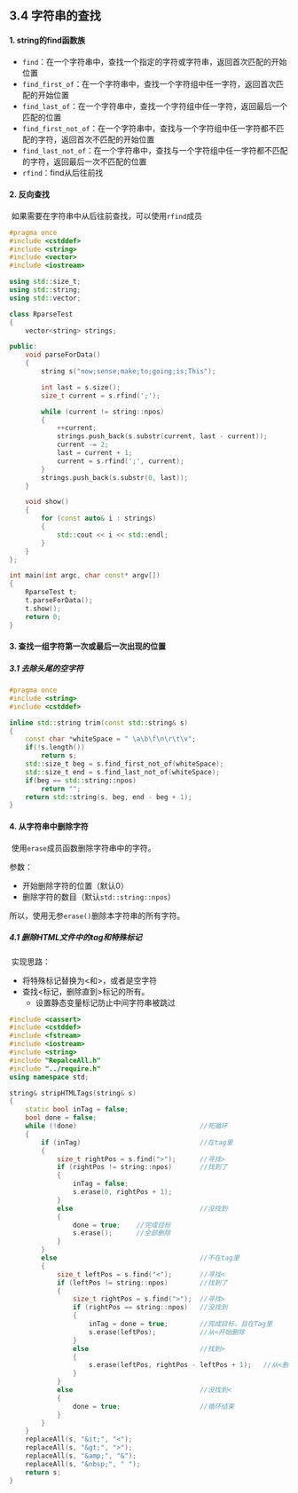 ## 3.4 字符串的查找

#### 1. string的find函数族

* `find`：在一个字符串中，查找一个指定的字符或字符串，返回首次匹配的开始位置
* `find_first_of`：在一个字符串中，查找一个字符组中任一字符，返回首次匹配的开始位置
* `find_last_of`：在一个字符串中，查找一个字符组中任一字符，返回最后一个匹配的位置
* `find_first_not_of`：在一个字符串中，查找与一个字符组中任一字符都不匹配的字符，返回首次不匹配的开始位置
* `find_last_not_of`：在一个字符串中，查找与一个字符组中任一字符都不匹配的字符，返回最后一次不匹配的位置
* `rfind`：find从后往前找

#### 2. 反向查找

​	如果需要在字符串中从后往前查找，可以使用`rfind`成员

```C++
#pragma once
#include <cstddef>
#include <string>
#include <vector>
#include <iostream>

using std::size_t;
using std::string;
using std::vector;

class RparseTest
{
    vector<string> strings;

public:
    void parseForData()
    {
        string s("now;sense;make;to;going;is;This");

        int last = s.size();
        size_t current = s.rfind(';');

        while (current != string::npos)
        {
            ++current;
            strings.push_back(s.substr(current, last - current));
            current -= 2;
            last = current + 1;
            current = s.rfind(';', current);
        }
        strings.push_back(s.substr(0, last));
    }

    void show()
    {
        for (const auto& i : strings)
        {
            std::cout << i << std::endl;
        }
    }
};

int main(int argc, char const* argv[])
{
    RparseTest t;
    t.parseForData();
    t.show();
    return 0;
}
```

#### 3. 查找一组字符第一次或最后一次出现的位置

##### 3.1 去除头尾的空字符

```C++
#pragma once
#include <string>
#include <cstddef>

inline std::string trim(const std::string& s)
{
    const char *whiteSpace = " \a\b\f\n\r\t\v";
    if(!s.length())
        return s;
    std::size_t beg = s.find_first_not_of(whiteSpace);
    std::size_t end = s.find_last_not_of(whiteSpace);
    if(beg == std::string::npos)
        return "";
    return std::string(s, beg, end - beg + 1);
}
```

#### 4. 从字符串中删除字符

​	使用`erase`成员函数删除字符串中的字符。

参数：

* 开始删除字符的位置（默认0）
* 删除字符的数目（默认`std::string::npos`）

所以，使用无参`erase()`删除本字符串的所有字符。

##### 4.1 删除HTML文件中的tag和特殊标记

​	实现思路：

* 将特殊标记替换为<和>，或者是空字符
* 查找<标记，删除直到>标记的所有。
	* 设置静态变量标记防止中间字符串被跳过

```C++
#include <cassert>
#include <cstddef>
#include <fstream>
#include <iostream>
#include <string>
#include "RepalceAll.h"
#include "../require.h"
using namespace std;

string& stripHTMLTags(string& s)
{
	static bool inTag = false;
	bool done = false;
	while (!done)								//死循环
	{
		if (inTag)								//在tag里
		{
			size_t rightPos = s.find(">");		//寻找>
			if (rightPos != string::npos) 		//找到了
			{
				inTag = false;
				s.erase(0, rightPos + 1);
			}
			else								//没找到
			{
				done = true;	//完成目标
				s.erase();		//全部删除
			}
		}
		else									//不在tag里
		{
			size_t leftPos = s.find("<");		//寻找<
			if (leftPos != string::npos)		//找到了
			{
				size_t rightPos = s.find(">");	//寻找>
				if (rightPos == string::npos)	//没找到
				{
					inTag = done = true;		//完成目标，且在Tag里
					s.erase(leftPos);			//从<开始删除
				}
				else							//找到>
				{
					s.erase(leftPos, rightPos - leftPos + 1);	//从<删除到>
				}
			}
			else								//没找到<
			{
				done = true;					//循环结束
			}
		}
	}
	replaceAll(s, "&it;", "<");
	replaceAll(s, "&gt;", ">");
	replaceAll(s, "&amp;", "&");
	replaceAll(s, "&nbsp;", " ");
	return s;
}
```

